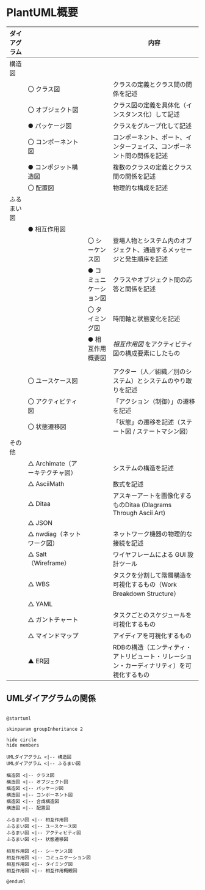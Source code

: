 # PlantUML概要

| ダイアグラム |                                 |                        | 内容                                                                                      |
| ------------ | ------------------------------- | ---------------------- | ----------------------------------------------------------------------------------------- |
| 構造図       |                                 |                        |
|              | 〇 クラス図                     |                        | クラスの定義とクラス間の関係を記述                                                        |
|              | 〇 オブジェクト図               |                        | クラス図の定義を具体化（インスタンス化）して記述                                          |
|              | ● パッケージ図                  |                        | クラスをグループ化して記述                                                                |
|              | 〇 コンポーネント図             |                        | コンポーネント、ポート、インターフェイス、コンポーネント間の関係を記述                    |
|              | ● コンポジット構造図            |                        | 複数のクラスの定義とクラス間の関係を記述                                                  |
|              | 〇 配置図                       |                        | 物理的な構成を記述                                                                        |
| ふるまい図   |                                 |                        |
|              | ● 相互作用図                    |                        |                                                                                           |
|              |                                 | 〇 シーケンス図        | 登場人物とシステム内のオブジェクト、通過するメッセージと発生順序を記述                    |
|              |                                 | ● コミュニケーション図 | クラスやオブジェクト間の応答と関係を記述                                                  |
|              |                                 | 〇 タイミング図        | 時間軸と状態変化を記述                                                                    |
|              |                                 | ● 相互作用概要図       | *相互作用図* をアクティビティ図の構成要素にしたもの                                       |
|              |                                 |                        |                                                                                           |
|              | 〇 ユースケース図               |                        | アクター（人／組織／別のシステム）とシステムのやり取りを記述                              |
|              | 〇 アクティビティ図             |                        | 「アクション（制御）」の遷移を記述                                                        |
|              | 〇 状態遷移図                   |                        | 「状態」の遷移を記述（ステート図 / ステートマシン図）                                     |
| その他       |                                 |                        |
|              | △ Archimate（アーキテクチャ図） |                        | システムの構造を記述                                                                      |
|              | △ AsciiMath                     |                        | 数式を記述                                                                                |
|              | △ Ditaa                         |                        | アスキーアートを画像化するものDitaa (DIagrams Through Ascii Art)                          |
|              | △ JSON                          |                        |                                                                                           |
|              | △ nwdiag（ネットワーク図）      |                        | ネットワーク機器の物理的な接続を記述                                                      |
|              | △ Salt（Wireframe）             |                        | ワイヤフレームによる GUI 設計ツール                                                       |
|              | △ WBS                           |                        | タスクを分割して階層構造を可視化するもの（Work Breakdown Structure）                      |
|              | △ YAML                          |                        |                                                                                           |
|              | △ ガントチャート                |                        | タスクごとのスケジュールを可視化するもの                                                  |
|              | △ マインドマップ                |                        | アイディアを可視化するもの                                                                |
|              | ▲ ER図                          |                        | RDBの構造（エンティティ・アトリビュート・リレーション・カーディナリティ）を可視化するもの |

## UMLダイアグラムの関係

```plantuml

@startuml

skinparam groupInheritance 2

hide circle
hide members

UMLダイアグラム <|-- 構造図
UMLダイアグラム <|-- ふるまい図

構造図 <|-- クラス図
構造図 <|-- オブジェクト図
構造図 <|-- パッケージ図
構造図 <|-- コンポーネント図
構造図 <|-- 合成構造図
構造図 <|-- 配置図

ふるまい図 <|-- 相互作用図
ふるまい図 <|-- ユースケース図
ふるまい図 <|-- アクティビティ図
ふるまい図 <|-- 状態遷移図

相互作用図 <|-- シーケンス図
相互作用図 <|-- コミュニケーション図
相互作用図 <|-- タイミング図
相互作用図 <|-- 相互作用概観図

@enduml

```
